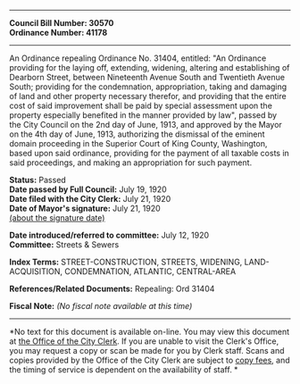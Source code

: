 * * * * *  
  
**Council Bill Number: [](#h0)[](#h2)30570**   
**Ordinance Number: 41178**  
  
* * * * *  
  
An Ordinance repealing Ordinance No. 31404, entitled: "An Ordinance providing for the laying off, extending, widening, altering and establishing of Dearborn Street, between Nineteenth Avenue South and Twentieth Avenue South; providing for the condemnation, appropriation, taking and damaging of land and other property necessary therefor, and providing that the entire cost of said improvement shall be paid by special assessment upon the property especially benefited in the manner provided by law", passed by the City Council on the 2nd day of June, 1913, and approved by the Mayor on the 4th day of June, 1913, authorizing the dismissal of the eminent domain proceeding in the Superior Court of King County, Washington, based upon said ordinance, providing for the payment of all taxable costs in said proceedings, and making an appropriation for such payment.  
  
**Status:** Passed   
**Date passed by Full Council:** July 19, 1920   
**Date filed with the City Clerk:** July 21, 1920   
**Date of Mayor's signature:** July 21, 1920   
[(about the signature date)](/~public/approvaldate.htm)   
  
  
**Date introduced/referred to committee:** July 12, 1920   
**Committee:** Streets & Sewers   
  
**Index Terms:** STREET-CONSTRUCTION, STREETS, WIDENING, LAND-ACQUISITION, CONDEMNATION, ATLANTIC, CENTRAL-AREA  
  
**References/Related Documents:** Repealing: Ord 31404  
  
**Fiscal Note:** *(No fiscal note available at this time)*  
  
* * * * *  
  
*No text for this document is available on-line. You may view this document at [the Office of the City Clerk](http://www.seattle.gov/leg/clerk/contactUs.htm). If you are unable to visit the Clerk's Office, you may request a copy or scan be made for you by Clerk staff. Scans and copies provided by the Office of the City Clerk are subject to [copy fees](http://clerk.seattle.gov/~public/clerkfees.htm), and the timing of service is dependent on the availability of staff. *  
  
  
